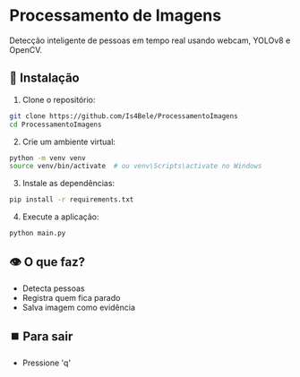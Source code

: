 # Processamento de Imagens

Detecção inteligente de pessoas em tempo real usando webcam, YOLOv8 e OpenCV.

## 🚀 Instalação

1. Clone o repositório:
```bash
git clone https://github.com/Is4Bele/ProcessamentoImagens
cd ProcessamentoImagens
```

2. Crie um ambiente virtual:
```bash
python -m venv venv
source venv/bin/activate  # ou venv\Scripts\activate no Windows
```

3. Instale as dependências:
```bash
pip install -r requirements.txt
```

4. Execute a aplicação:
```bash
python main.py
```

## 👁️ O que faz?
- Detecta pessoas
- Registra quem fica parado
- Salva imagem como evidência

## ⏹️ Para sair
- Pressione 'q'
